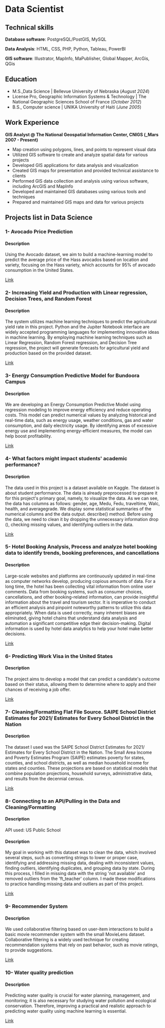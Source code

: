 # Data Scientist

## Technical skills
**Database software**: PostgreSQL/PostGIS, MySQL 

**Data Analysis**: HTML, CSS, PHP, Python, Tableau, PowerBI

**GIS software**: Illustrator, MapInfo, MaPublisher, Global Mapper, ArcGis, QGis

## Education
- M.S.,Data Science | Bellevue University of Nebraska (_August 2024_)							       		
- License Pro, Geographic Information Systems & Technology	| The National Geographic Sciences School of France (_October 2012_)	 	   		
- B.S., Computer science | UNIKA University of Haiti (_June 2005_)

## Work Experience
**GIS Analyst @ The National Geospatial Information Center, CNIGS (_Mars 2007 - Present)**
- Map creation using polygons, lines, and points to represent visual data
- Utilized GIS software to create and analyze spatial data for various projects
- Developed GIS applications for data analysis and visualization
- Created GIS maps for presentation and provided technical assistance to clients
- Performed GIS data collection and analysis using various software, including ArcGIS and MapInfo
- Developed and maintained GIS databases using various tools and techniques
- Prepared and maintained GIS maps and data for various projects

## Projects list in Data Science
### 1- Avocado Price Prediction
#### Description
Using the Avocado dataset, we aim to build a machine-learning model to predict the average price of the Hass avocados based on location and variety, focusing on the Hass variety, which accounts for 95% of avocado consumption in the United States.

[Link](https://github.com/BarbaJean/BarbaJean.github.io/tree/main/Avocado%20Price%20Prediction)

### 2- Increasing Yield and Production with Linear regression, Decision Trees, and Random Forest
#### Description
The system utilizes machine learning techniques to predict the agricultural yield rate in this project. Python and the Jupiter Notebook interface are widely accepted programming languages for implementing innovative ideas in machine learning. By employing machine learning techniques such as Linear Regression, Random Forest regression, and Decision Tree regression, the project will generate forecasts for agricultural yield and production based on the provided dataset.

[Link](https://github.com/BarbaJean/BarbaJean.github.io/tree/main/Increasing%20Yield)

### 3- Energy Consumption Predictive Model for Bundoora Campus
#### Description
We are developing an Energy Consumption Predictive Model using regression modeling to improve energy efficiency and reduce operating costs. This model can predict numerical values by analyzing historical and real-time data, such as energy usage, weather conditions, gas and water consumption, and daily electricity usage. By identifying areas of excessive energy use and implementing energy-efficient measures, the model can help boost profitability.

[Link](https://github.com/BarbaJean/BarbaJean.github.io/tree/main/Increasing%20Yield)

### 4- What factors might impact students' academic performance?
#### Description
The data used in this project is a dataset available on Kaggle. The dataset is about student performance. The data is already preprocessed to prepare it for this project's primary goal, namely, to visualize the data. As we can see, the data has columns as follows: gender, age, Medu, Fedu, traveltime, Walc, health, and averagegrade. We display some statistical summaries of the numerical columns and the data output. describe() method. Before using the data, we need to clean it by dropping the unnecessary information drop (), checking missing values, and identifying outliers in the data. 

[Link](https://github.com/BarbaJean/BarbaJean.github.io/tree/main/academic%20performance)

### 5- Hotel Booking Analysis, Process and analyze hotel booking data to identify trends, booking preferences, and cancellations
#### Description
Large-scale websites and platforms are continuously updated in real-time as computer networks develop, producing copious amounts of data. For a long time, the hotel has been collecting vital information from online user comments. Data from booking systems, such as consumer choices, cancellations, and other booking-related information, can provide insightful information about the travel and tourism sector. It is imperative to conduct an efficient analysis and pinpoint noteworthy patterns to utilize this data appropriately. When data is used correctly, many inherent biases are eliminated, giving hotel chains that understand data analysis and automation a significant competitive edge their decision-making. Digital information is used by hotel data analytics to help your hotel make better decisions.

[Link](https://github.com/BarbaJean/BarbaJean.github.io/tree/main/Increasing%20Yield)

### 6- Predicting Work Visa in the United States
#### Description
The project aims to develop a model that can predict a candidate's outcome based on their status, allowing them to determine where to apply and their chances of receiving a job offer.

[Link](https://github.com/BarbaJean/BarbaJean.github.io/tree/main/Predicting%20Work%20Visa)

### 7- Cleaning/Formatting Flat File Source. SAIPE School District Estimates for 2021/ Estimates for Every School District in the Nation 
#### Description
The dataset I used was the SAIPE School District Estimates for 2021/ Estimates for Every School District in the Nation. 
The Small Area Income and Poverty Estimates Program (SAIPE) estimates poverty for states, counties, and school districts, as well as median household income for states and counties. These projections are based on statistical models that combine population projections, household surveys, administrative data, and results from the decennial census.

[Link](https://github.com/BarbaJean/BarbaJean.github.io/tree/main/SAIPE%20School%20District)

### 8- Connecting to an API/Pulling in the Data and Cleaning/Formatting
#### Description
API used: US Public School 
#### Description
My goal in working with this dataset was to clean the data, which involved several steps, such as converting strings to lower or proper case, identifying and addressing missing data, dealing with inconsistent values, finding outliers, identifying duplicates, and grouping data by state. During this process, I filled in missing data with the string 'not available' and removed outliers from the 'ft_teacher' column. I made these modifications to practice handling missing data and outliers as part of this project.

[Link](https://github.com/BarbaJean/BarbaJean.github.io/tree/main/US%20Public%20School)

### 9- Recommender System
#### Description
We used collaborative filtering based on user-item interactions to build a basic movie recommender system with the small MovieLens dataset. Collaborative filtering is a widely used technique for creating recommendation systems that rely on past behavior, such as movie ratings, to provide suggestions.

[Link](https://github.com/BarbaJean/BarbaJean.github.io/tree/main/Recommendation%20System)

### 10- Water quality prediction
#### Description
Predicting water quality is crucial for water planning, management, and monitoring; it is also necessary for studying water pollution and ecological conservation. Therefore, improving a practical and realistic approach to predicting water quality using machine learning is essential.

[Link](https://github.com/BarbaJean/BarbaJean.github.io/tree/main/Water%20Quality)






